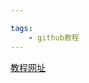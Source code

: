 ```yaml
---

tags:
    - github教程
---
```

[教程网址](https://jueee.github.io/2020/08/2020-08-09-博客网址增加站点地图sitemap/)
